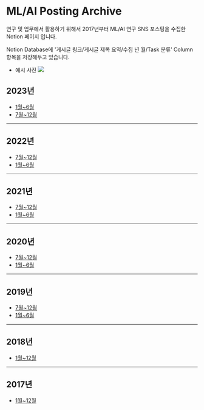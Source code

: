 # ML/AI Posting Archive
연구 및 업무에서 활용하기 위해서 2017년부터 ML/AI 연구 SNS 포스팅을 수집한 Notion 페이지 입니다.

Notion Database에 '게시글 링크/게시글 제목 요약/수집 년 월/Task 분류' Column 항목을 저장해두고 있습니다.
* 예시 사진
![](https://github.com/msp3887/ML-AI-Posting-Archive/blob/main/example.png?raw=true)

## 2023년
- [1월~6월](https://charm-honeycrisp-c3c.notion.site/a34d886e8a3c499f8b568f031981df80)
- [7월~12월](https://charm-honeycrisp-c3c.notion.site/20b6214e4f1b4514b4ec649768b5ffaf?v=cc89e26d3cb44d81b0da5008e31d0c32&pvs=4)
___
## 2022년
- [7월~12월](https://charm-honeycrisp-c3c.notion.site/1b69a142718a467497c13c79c1a48033)
- [1월~6월](https://charm-honeycrisp-c3c.notion.site/17c6222efbd7450ab9e3c073818326b3)
___
## 2021년
- [7월~12월](https://charm-honeycrisp-c3c.notion.site/5943639ecfc74f4db9ffc8551bb67e1d)
- [1월~6월](https://charm-honeycrisp-c3c.notion.site/0d6c48d6249e4708acc62367ae2a4ead)
___
## 2020년
- [7월~12월](https://charm-honeycrisp-c3c.notion.site/4f757b75e12945c9885d1b521be56208?v=63b65b2b8c79478e9b2284d43d8c06db)
- [1월~6월](https://charm-honeycrisp-c3c.notion.site/ed7e36e8de9e4a258c4c62e8e2a68f59?v=1228bb539215409086b527a8fb438b77)
___
## 2019년
- [7월~12월](https://charm-honeycrisp-c3c.notion.site/fc2edc4258ac4497892c4449f57664b9?v=cd7e00401f3948b98c05a10dcd7c82dd)
- [1월~6월](https://charm-honeycrisp-c3c.notion.site/d90abeace4d44ce5bfc09e3cac0114e6?v=dfe356c2af704f37a2746f922683d383)
___
## 2018년
- [1월~12월](https://charm-honeycrisp-c3c.notion.site/e6750b52ea0b461697bbe97d04b81894?v=8aef8b38c5244c14b1974d0e6c157438)
___
## 2017년
- [1월~12월](https://charm-honeycrisp-c3c.notion.site/76540d6878b847e0b6a6f761c7ebf3dc?v=73a2d0caecc94314b9bf9f1a9c9ebdd6)
